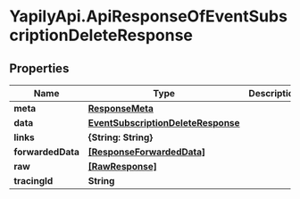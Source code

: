 # YapilyApi.ApiResponseOfEventSubscriptionDeleteResponse

## Properties

Name | Type | Description | Notes
------------ | ------------- | ------------- | -------------
**meta** | [**ResponseMeta**](ResponseMeta.md) |  | [optional] 
**data** | [**EventSubscriptionDeleteResponse**](EventSubscriptionDeleteResponse.md) |  | [optional] 
**links** | **{String: String}** |  | [optional] 
**forwardedData** | [**[ResponseForwardedData]**](ResponseForwardedData.md) |  | [optional] 
**raw** | [**[RawResponse]**](RawResponse.md) |  | [optional] 
**tracingId** | **String** |  | [optional] 


